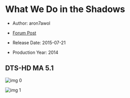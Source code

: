 # What We Do in the Shadows

* Author: aron7awol

* [Forum Post](https://www.avsforum.com/threads/bass-eq-for-filtered-movies.2995212/post-57963398)

* Release Date: 2015-07-21
* Production Year: 2014

## DTS-HD MA 5.1

![img 0](https://i.imgur.com/QtkbT8o.jpg)

![img 1](https://i.imgur.com/hdqLfSL.jpg)

